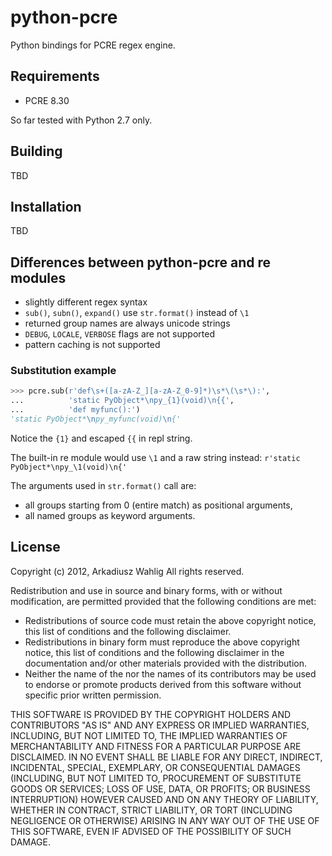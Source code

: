 python-pcre
===========

Python bindings for PCRE regex engine.


Requirements
------------

* PCRE 8.30

So far tested with Python 2.7 only.


Building
--------

TBD


Installation
------------

TBD


Differences between python-pcre and re modules
----------------------------------------------

* slightly different regex syntax
* `sub()`, `subn()`, `expand()` use `str.format()` instead of `\1`
* returned group names are always unicode strings
* `DEBUG`, `LOCALE`, `VERBOSE` flags are not supported
* pattern caching is not supported

### Substitution example

```python
>>> pcre.sub(r'def\s+([a-zA-Z_][a-zA-Z_0-9]*)\s*\(\s*\):',
...          'static PyObject*\npy_{1}(void)\n{{',
...          'def myfunc():')
'static PyObject*\npy_myfunc(void)\n{'
```
Notice the `{1}` and escaped `{{` in repl string.

The built-in re module would use `\1` and a raw string instead:
`r'static PyObject*\npy_\1(void)\n{'`

The arguments used in `str.format()` call are:
* all groups starting from 0 (entire match) as positional arguments,
* all named groups as keyword arguments.


License
-------

Copyright (c) 2012, Arkadiusz Wahlig
All rights reserved.

Redistribution and use in source and binary forms, with or without
modification, are permitted provided that the following conditions are met:
* Redistributions of source code must retain the above copyright
  notice, this list of conditions and the following disclaimer.
* Redistributions in binary form must reproduce the above copyright
  notice, this list of conditions and the following disclaimer in the
  documentation and/or other materials provided with the distribution.
* Neither the name of the <organization> nor the
  names of its contributors may be used to endorse or promote products
  derived from this software without specific prior written permission.

THIS SOFTWARE IS PROVIDED BY THE COPYRIGHT HOLDERS AND CONTRIBUTORS "AS IS" AND
ANY EXPRESS OR IMPLIED WARRANTIES, INCLUDING, BUT NOT LIMITED TO, THE IMPLIED
WARRANTIES OF MERCHANTABILITY AND FITNESS FOR A PARTICULAR PURPOSE ARE
DISCLAIMED. IN NO EVENT SHALL <COPYRIGHT HOLDER> BE LIABLE FOR ANY
DIRECT, INDIRECT, INCIDENTAL, SPECIAL, EXEMPLARY, OR CONSEQUENTIAL DAMAGES
(INCLUDING, BUT NOT LIMITED TO, PROCUREMENT OF SUBSTITUTE GOODS OR SERVICES;
LOSS OF USE, DATA, OR PROFITS; OR BUSINESS INTERRUPTION) HOWEVER CAUSED AND
ON ANY THEORY OF LIABILITY, WHETHER IN CONTRACT, STRICT LIABILITY, OR TORT
(INCLUDING NEGLIGENCE OR OTHERWISE) ARISING IN ANY WAY OUT OF THE USE OF THIS
SOFTWARE, EVEN IF ADVISED OF THE POSSIBILITY OF SUCH DAMAGE.
